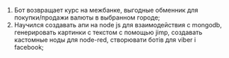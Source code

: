 1) Бот возвращает курс на межбанке, выгодные обменник для покупки/продажи валюты в выбранном городе;
2) Научился создавать апи на node js для взаимодействия с mongodb, генерировать картинки с текстом с помощью jimp, создавать кастомные ноды для node-red, створювати ботів для viber і facebook;
